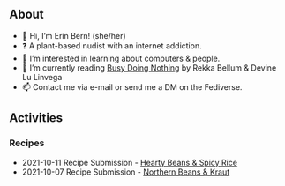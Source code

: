 ## About

- 👋 Hi, I’m Erin Bern! (she/her)
- ❓ A plant-based nudist with an internet addiction.
- 👀 I’m interested in learning about computers & people.
- 📖 I’m currently reading [Busy Doing Nothing](https://100r.co/site/busy_doing_nothing.html) by Rekka Bellum & Devine Lu Linvega
- 📫 Contact me via e-mail or send me a DM on the Fediverse.

## Activities
### Recipes
- 2021-10-11 Recipe Submission - [Hearty Beans & Spicy Rice](https://just-the.recipes/2021/10/11/bean-spicyrice)
- 2021-10-07 Recipe Submission - [Northern Beans & Kraut](https://just-the.recipes/2021/10/07/northern-beans)

<!---
erinbern/erinbern is a ✨ special ✨ repository because its `README.md` (this file) appears on your GitHub profile.
You can click the Preview link to take a look at your changes.
--->
